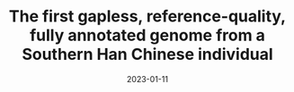 ---
title: "The first gapless, reference-quality, fully annotated genome from a Southern Han Chinese individual"
collection: publications
permalink: https://doi.org/10.1101/2022.08.08.503226
excerpt: '<details>
  <summary><b>Abstract:</b></summary>
  <p><small>
  We used long-read DNA sequencing to assemble the genome of a Southern Han Chinese male. We organized the sequence into chromosomes and filled in gaps using the recently completed CHM13 genome as a guide, yielding a gap-free genome, Han1, containing 3,099,707,698 bases. Using the CHM13 annotation as a reference, we mapped all genes onto the Han1 genome and identified additional gene copies, generating a total of 60,708 genes, of which 20,003 are protein coding. A comprehensive comparison between the genes revealed that 235 protein-coding genes were substantially different between the individuals, with frameshifts or truncations affecting the protein-coding sequence. Most of these were heterozygous variants in which one gene copy was unaffected. This represents the first gene-level comparison between two finished, annotated individual human genomes.
  </small></p>
  </details>'
date: 2023-01-11
venue: '<b>G3: Genes, Genomes, Genetics</b>'
paperurl: 'https://academic.oup.com/g3journal/article/13/3/jkac321/6984890'
citation: '<b style="color:#ad0000">Kuan-Hao Chao*</b>, A.V. Zimin, M. Pertea, S.L. Salzberg* (2022). The first gapless, reference-quality, fully annotated genome from a Southern Han Chinese individual, <i><b>G3: Genes, Genomes, Genetics</b></i>, <a href="https://doi.org/10.1101/2022.08.08.503226">https://doi.org/10.1101/2022.08.08.503226</a>.'
doi: 'https://doi.org/10.1093/g3journal/jkac321'
pdf: 'https://academic.oup.com/g3journal/article/13/3/jkac321/6984890'
code: 'https://github.com/JHUCCB/ChineseHanSouthGenome'
documentation: 'https://github.com/JHUCCB/ChineseHanSouthGenome'
poster: 'https://storage.googleapis.com/storage.khchao.com/JHU%20PhD/Han1/Han1_poster.pdf'
authors: '<b style="color:#ad0000">Kuan-Hao Chao*</b>, A.V. Zimin, M. Pertea, S.L. Salzberg*'
altmetric: "<div class='altmetric-embed' data-badge-type='1' data-doi='10.1101/2022.08.08.503226' style='display:inline;'></div>"
altmetric_inside: "<div data-badge-type='donut' class='altmetric-embed' data-badge-popover='left' data-doi='10.1101/2022.08.08.503226' style='display:inline;'></div>"
SJR: '<a href="https://www.scimagojr.com/journalsearch.php?q=19700182013&amp;tip=sid&amp;exact=no" title="SCImago Journal &amp; Country Rank"><img border="0" src="https://www.scimagojr.com/journal_img.php?id=19700182013" style="width:235px; height: 250px;object-fit: cover;display: inline; margin-top:20px;" alt="SCImago Journal &amp; Country Rank"  /></a>'
license: 
platforms:
superviser_clean:
  - "Steven Salzberg"
research_clean: "Han1"
---